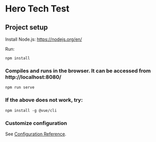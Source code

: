 # Hero Tech Test

## Project setup
Install Node.js: https://nodejs.org/en/

Run:
```
npm install
```

### Compiles and runs in the browser. It can be accessed from http://localhost:8080/
```
npm run serve
```

### If the above does not work, try:
```
npm install -g @vue/cli
```

### Customize configuration
See [Configuration Reference](https://cli.vuejs.org/config/).
